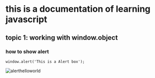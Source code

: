 # this is a documentation of learning javascript
## topic 1: working with window.object
### how to show alert

~~~
window.alert('This is a Alert box');
~~~
![alerthelloworld](https://user-images.githubusercontent.com/95132533/143727919-6213f3fc-3190-4fd8-9367-3d1873e6a65c.png)

